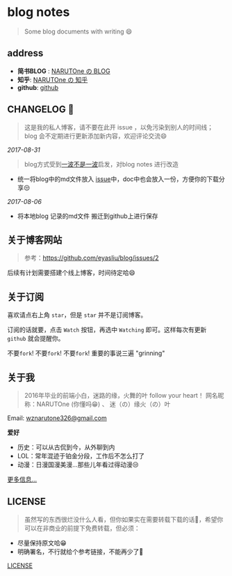 # blog notes

> Some blog documents with writing :smile:

## address 

- **简书BLOG** : [NARUTOne の BLOG](http://www.jianshu.com/u/3bf902a64a29)
- **知乎**: [NARUTOne の 知乎](https://www.zhihu.com/people/wz-NARUTOne-27-70/activities)
- **github**: [github](https://github.com/NARUTOne)

## CHANGELOG :rocket:

> 这是我的私人博客，请不要在此开 issue ，以免污染到别人的时间线；
> blog 会不定期进行更新添加新内容，欢迎评论交流:smile:

*2017-08-31*
> blog方式受到[一波不是一波](https://github.com/riskers/blog)启发，对blog notes 进行改造

- 统一将blog中的md文件放入 [issue](https://github.com/NARUTOne/blog-note/issues)中，doc中也会放入一份，方便你的下载分享:unamused:

*2017-08-06*
- 将本地blog 记录的md文件 搬迁到github上进行保存

## 关于博客网站
>参考：https://github.com/eyasliu/blog/issues/2

后续有计划需要搭建个线上博客，时间待定哈:smile:
## 关于订阅

喜欢请点右上角 `star`，但是 `star` 并不是订阅博客。

订阅的话就要，点击 `Watch` 按钮，再选中 `Watching` 即可。这样每次有更新 `github` 就会提醒你。

不要`fork`! 不要`fork`! 不要`fork`! 重要的事说三遍 "grinning"

## 关于我

> 2016年毕业的前端小白，迷路的缘，火舞的叶 follow your heart！
> 网名昵称：NARUTOne (你懂吗:grin:) 、 迷（の）缘火（の）叶

Email: wznarutone326@gmail.com

**爱好**

- 历史：可以从古侃到今，从外聊到内
- LOL：常年混迹于铂金分段，工作后不怎么打了
- 动漫：日漫国漫美漫...那些儿年看过得动漫:unamused:

[更多信息...](https://github.com/NARUTOne/blog-note/issues/1)

## LICENSE

>虽然写的东西很烂没什么人看，但你如果实在需要转载下载的话:ghost:，希望你可以在非商业的前提下免费转载，但必须：

- 尽量保持原文哈:grin:
- 明确署名，不行就给个参考链接，不能再少了:bug:

[LICENSE](https://github.com/NARUTOne/blog-note/blob/master/LICENSE)



